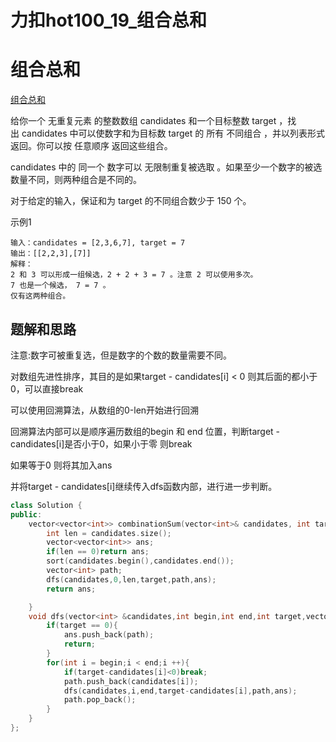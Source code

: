 # 力扣hot100_19_组合总和


# 组合总和
[组合总和](https://leetcode.cn/problems/combination-sum/?favorite=2cktkvj)

给你一个 无重复元素 的整数数组 candidates 和一个目标整数 target ，找出 candidates 中可以使数字和为目标数 target 的 所有 不同组合 ，并以列表形式返回。你可以按 任意顺序 返回这些组合。

candidates 中的 同一个 数字可以 无限制重复被选取 。如果至少一个数字的被选数量不同，则两种组合是不同的。 

对于给定的输入，保证和为 target 的不同组合数少于 150 个。



示例1
```text
输入：candidates = [2,3,6,7], target = 7
输出：[[2,2,3],[7]]
解释：
2 和 3 可以形成一组候选，2 + 2 + 3 = 7 。注意 2 可以使用多次。
7 也是一个候选， 7 = 7 。
仅有这两种组合。
```

## 题解和思路
注意:数字可被重复选，但是数字的个数的数量需要不同。

对数组先进性排序，其目的是如果target - candidates[i] < 0 则其后面的都小于0，可以直接break 

可以使用回溯算法，从数组的0-len开始进行回溯  

回溯算法内部可以是顺序遍历数组的begin 和 end 位置，判断target - candidates[i]是否小于0，如果小于零 则break

如果等于0 则将其加入ans

并将target - candidates[i]继续传入dfs函数内部，进行进一步判断。

```c++
class Solution {
public:
    vector<vector<int>> combinationSum(vector<int>& candidates, int target) {
        int len = candidates.size();
        vector<vector<int>> ans;
        if(len == 0)return ans;
        sort(candidates.begin(),candidates.end());
        vector<int> path;
        dfs(candidates,0,len,target,path,ans);
        return ans;

    }
    void dfs(vector<int> &candidates,int begin,int end,int target,vector<int>&path,vector<vector<int>> &ans){
        if(target == 0){
            ans.push_back(path);
            return;
        }
        for(int i = begin;i < end;i ++){
            if(target-candidates[i]<0)break;
            path.push_back(candidates[i]);
            dfs(candidates,i,end,target-candidates[i],path,ans);
            path.pop_back();
        }
    }
};

```
